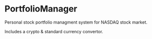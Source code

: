 # PortfolioManager
Personal stock portfolio managment system for NASDAQ stock market.

Includes a crypto & standard currency convertor.

